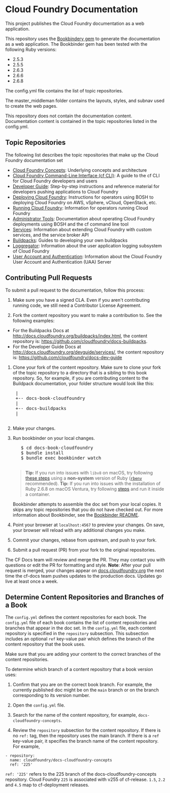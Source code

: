 # Cloud Foundry Documentation

This project publishes the Cloud Foundry documentation as a web application.

This repository uses the [Bookbindery gem](http://github.com/pivotal-cf/docs-bookbinder) to generate the documentation as a web application. The Bookbinder gem has been tested with the following Ruby versions:

* 2.5.3
* 2.5.5
* 2.6.3
* 2.6.6
* 2.6.8

The config.yml file contains the list of topic repositories.

The master_middleman folder contains the layouts, styles, and subnav used to create the web pages.

This repository does not contain the documentation content. Documentation content is contained in the topic repositories listed in the config.yml.

## Topic Repositories

The following list describes the topic repositories that make up the Cloud Foundry documentation set

* [Cloud Foundry Concepts](http://github.com/cloudfoundry/docs-cloudfoundry-concepts): Underlying concepts and architecture
* [Cloud Foundry Command-Line Interface (cf CLI)](https://github.com/cloudfoundry/docs-cf-cli): A guide to the cf CLI for Cloud Foundry developers and users 
* [Developer Guide](http://github.com/cloudfoundry/docs-dev-guide): Step-by-step instructions and reference material for developers pushing applications to Cloud Foundry
* [Deploying Cloud Foundry](http://github.com/cloudfoundry/docs-deploying-cf): Instructions for operators using BOSH to deploying Cloud Foundry on AWS, vSphere, vCloud, OpenStack, etc.
* [Running Cloud Foundry](http://github.com/cloudfoundry/docs-running-cf): Information for operators running Cloud Foundry
* [Administrator Tools](https://github.com/cloudfoundry/docs-cf-admin): Documentation about operating Cloud Foundry deployments using BOSH and the cf command line tool
* [Services](http://github.com/cloudfoundry/docs-services): Information about extending Cloud Foundry with custom services, and the service broker API
* [Buildpacks](http://github.com/cloudfoundry/docs-buildpacks): Guides to developing your own buildpacks
* [Loggregator](http://github.com/cloudfoundry/docs-loggregator): Information about the user application logging subsystem of Cloud Foundry
* [User Account and Authentication](https://github.com/cloudfoundry/uaa): Information about the Cloud Foundry User Account and Authentication (UAA) Server

## Contributing Pull Requests

To submit a pull request to the documentation, follow this process:

1. Make sure you have a signed CLA. Even if you aren't contributing running code, we still need a Contributor License Agreement.

1. Fork the content repository you want to make a contribution to. See the following examples:
  * For the Buildpacks Docs at http://docs.cloudfoundry.org/buildpacks/index.html, the content repository is: https://github.com/cloudfoundry/docs-buildpacks. 
  * For the Developer Guide Docs at http://docs.cloudfoundry.org/devguide/services/, the content repository is: https://github.com/cloudfoundry/docs-dev-guide

1. Clone your fork of the content repository. Make sure to clone your fork of the topic repository to a directory that is a sibling to this book repository. So, for example, if you are contributing content to the Buildpack documentation, your folder structure would look like this:

    <pre>
    |
    +-- docs-book-cloudfoundry
    |
    +-- docs-buildpacks
    |
    </pre>

1. Make your changes.

1. Run bookbinder on your local changes.

      <pre>
      $ cd docs-book-cloudfoundry
      $ bundle install
      $ bundle exec bookbinder watch
    </pre>

    > **Tip:** If you run into issues with `libv8` on macOS, try following [these steps](https://gist.github.com/fernandoaleman/868b64cd60ab2d51ab24e7bf384da1ca#gistcomment-3081153) using a **non-system** version of Ruby ([`rbenv`](https://github.com/rbenv/rbenv) recommended).
    > **Tip:** If you run into issues with the installation of Ruby 2.6.8 on macOS Ventura, try following [steps](docker/README.md) and run it inside a container.

    Bookbinder attempts to assemble the doc set from your local copies.
    It skips any topic repositories that you do not have checked out. For more information about Bookbinder, see the <a href="https://github.com/pivotal-cf/bookbinder#bookbinder">Bookbinder README</a>.


1. Point your browser at <code>localhost:4567</code> to preview your changes. On save, your browser will reload with any additional changes you make.

1. Commit your changes, rebase from upstream, and push to your fork.

1. Submit a pull request (PR) from your fork to the original repositories.

The CF Docs team will review and merge the PR. They may contact you with questions or edit the PR for formatting and style. 
**Note**: After your pull request is merged, your changes appear on [docs.cloudfoundry.org](http://docs.cloudfoundry.org) the next time the cf-docs team pushes updates to the production docs. Updates go live at least once a week.

## Determine Content Repositories and Branches of a Book

The `config.yml` defines the content repositories for each book.
The `config.yml` file of each book contains the list of content repositories and branches that appear in the doc set.
In the `config.yml` file, each content repository is specified in the `repository` subsection.
This subsection includes an optional `ref` key-value pair which defines the branch of the content repository that the book uses.

Make sure that you are adding your content to the correct branches of the content repositories.

To determine which branch of a content repository that a book version uses:

1. Confirm that you are on the correct book branch. For example, the currently published doc might be on the `main` branch
or on the branch corresponding to its version number.

2. Open the `config.yml` file.

3. Search for the name of the content repository, for example, `docs-cloudfoundry-concepts`.

4. Review the `repository` subsection for the content repository. If there is no `ref:` tag, then the repository uses the main branch. If there is a `ref` key-value pair, it specifies the branch name of the content repository. For example,

  ```
  - repository:
    name: cloudfoundry/docs-cloudfoundry-concepts
    ref: '225'
  ```

  `ref: '225'` refers to the 225 branch of the docs-cloudfoundry-concepts repository. Cloud Foundry `225` is associated with v255 of cf-release. 
  `1.5`, `2.2` and `4.5` map to cf-deployment releases.

